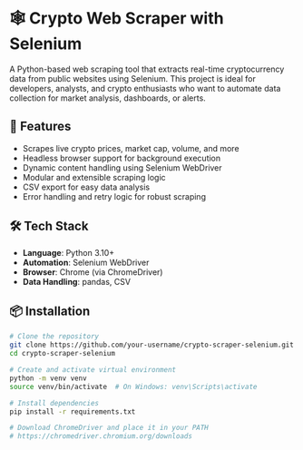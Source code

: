 # 🕸️ Crypto Web Scraper with Selenium

A Python-based web scraping tool that extracts real-time cryptocurrency data from public websites using Selenium. This project is ideal for developers, analysts, and crypto enthusiasts who want to automate data collection for market analysis, dashboards, or alerts.

## 🚀 Features

- Scrapes live crypto prices, market cap, volume, and more
- Headless browser support for background execution
- Dynamic content handling using Selenium WebDriver
- Modular and extensible scraping logic
- CSV export for easy data analysis
- Error handling and retry logic for robust scraping

## 🛠️ Tech Stack

- **Language**: Python 3.10+
- **Automation**: Selenium WebDriver
- **Browser**: Chrome (via ChromeDriver)
- **Data Handling**: pandas, CSV

## 📦 Installation

```bash
# Clone the repository
git clone https://github.com/your-username/crypto-scraper-selenium.git
cd crypto-scraper-selenium

# Create and activate virtual environment
python -m venv venv
source venv/bin/activate  # On Windows: venv\Scripts\activate

# Install dependencies
pip install -r requirements.txt

# Download ChromeDriver and place it in your PATH
# https://chromedriver.chromium.org/downloads
